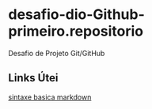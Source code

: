 # desafio-dio-Github-primeiro.repositorio
Desafio de Projeto Git/GitHub

## Links Útei
[sintaxe basica markdown](https://www.markdownguide.org/basic-syntax/)
